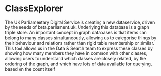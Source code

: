 # ClassExplorer
The UK Parliamentary Digital Service is creating a new dataservice, driven by the needs of beta.parliament.uk.  Underlying this database is a graph triple store.  An important concept in graph databases is that items can belong to many classes simultaneously, allowing us to categorise things by their behaviour and relations rather than rigid table membership or similar.  This tool allows us in the Data & Search team to express these classes by showing how many members they have in common with other classes, allowing users to understand which classes are closely related, by the ordering of the graph, and which have lots of data available for querying, based on the count itself
